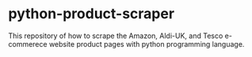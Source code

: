 # python-product-scraper
This repository of how to scrape the Amazon, Aldi-UK, and Tesco e-commerece website product pages with python programming language.
